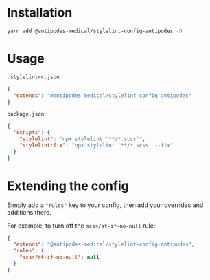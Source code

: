 # Installation

```bash
yarn add @antipodes-medical/stylelint-config-antipodes -D
```

# Usage

`.stylelintrc.json`
```json
{
  "extends": "@antipodes-medical/stylelint-config-antipodes"
}
```

`package.json`
```json
{
  "scripts": {
    "stylelint": "npx stylelint '**/*.scss'",
    "stylelint:fix": "npx stylelint '**/*.scss' --fix"
  }
}
```

# Extending the config

Simply add a `"rules"` key to your config, then add your overrides and additions there.

For example, to turn off the `scss/at-if-no-null` rule:

```json
{
  "extends": "@antipodes-medical/stylelint-config-antipodes",
  "rules": {
    "scss/at-if-no-null": null
  }
}
```
